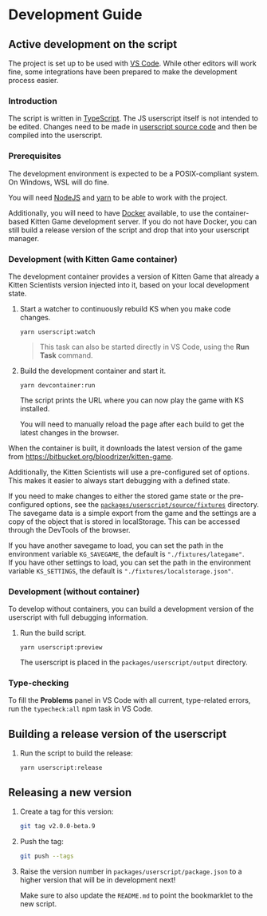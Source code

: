 # Development Guide

## Active development on the script

The project is set up to be used with [VS Code](https://code.visualstudio.com/). While other editors will work fine, some integrations have been prepared to make the development process easier.

### Introduction

The script is written in [TypeScript](https://www.typescriptlang.org/). The JS userscript itself is not intended to be edited. Changes need to be made in [userscript source code](https://github.com/oliversalzburg/cbc-kitten-scientists/tree/main/packages/userscript/source) and then be compiled into the userscript.

### Prerequisites

The development environment is expected to be a POSIX-compliant system. On Windows, WSL will do fine.

You will need [NodeJS](https://nodejs.org/) and [yarn](https://yarnpkg.com/getting-started/install) to be able to work with the project.

Additionally, you will need to have [Docker](https://www.docker.com/get-started) available, to use the container-based Kitten Game development server. If you do not have Docker, you can still build a release version of the script and drop that into your userscript manager.

### Development (with Kitten Game container)

The development container provides a version of Kitten Game that already a Kitten Scientists version injected into it, based on your local development state.

1. Start a watcher to continuously rebuild KS when you make code changes.

    ```shell
    yarn userscript:watch
    ```

    > This task can also be started directly in VS Code, using the **Run Task** command.

1. Build the development container and start it.

    ```shell
    yarn devcontainer:run
    ```

    The script prints the URL where you can now play the game with KS installed.

    You will need to manually reload the page after each build to get the latest changes in the browser.

When the container is built, it downloads the latest version of the game from https://bitbucket.org/bloodrizer/kitten-game.

Additionally, the Kitten Scientists will use a pre-configured set of options. This makes it easier to always start debugging with a defined state.

If you need to make changes to either the stored game state or the pre-configured options, see the [`packages/userscript/source/fixtures`](https://github.com/oliversalzburg/cbc-kitten-scientists/tree/main/packages/userscript/source/fixtures) directory.
The savegame data is a simple export from the game and the settings are a copy of the object that is stored in localStorage. This can be accessed through the DevTools of the browser.

If you have another savegame to load, you can set the path in the environment variable `KG_SAVEGAME`, the default is `"./fixtures/lategame"`.  
If you have other settings to load, you can set the path in the environment variable `KS_SETTINGS`, the default is `"./fixtures/localstorage.json"`.

### Development (without container)

To develop without containers, you can build a development version of the userscript with full debugging information.

1. Run the build script.

    ```shell
    yarn userscript:preview
    ```

    The userscript is placed in the `packages/userscript/output` directory.

### Type-checking

To fill the **Problems** panel in VS Code with all current, type-related errors, run the `typecheck:all` npm task in VS Code.

## Building a release version of the userscript

1. Run the script to build the release:

    ```shell
    yarn userscript:release
    ```

## Releasing a new version

1. Create a tag for this version:

    ```bash
    git tag v2.0.0-beta.9
    ```

1. Push the tag:

    ```bash
    git push --tags
    ```

1. Raise the version number in `packages/userscript/package.json` to a higher version that will be in development next!

    Make sure to also update the `README.md` to point the bookmarklet to the new script.
